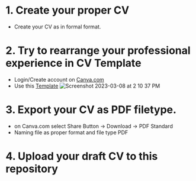 # 1. Create your proper CV 
  - Create your CV as in formal format.

# 2. Try to rearrange your professional experience in CV Template
  - Login/Create account on [Canva.com](https://www.canva.com/)
  - Use this [Template](https://www.canva.com/templates/EAFRuCp3DcY-black-white-minimalist-cv-resume/)
  ![Screenshot 2023-03-08 at 2 10 37 PM](https://user-images.githubusercontent.com/36503834/223648635-2d7f3b84-a5d2-4c97-abb8-fb5f3f770796.png)


# 3. Export your CV as PDF filetype. 
  - on Canva.com select Share Button -> Download -> PDF Standard
  - Naming file as proper format and file type PDF

# 4. Upload your draft CV to this repository
